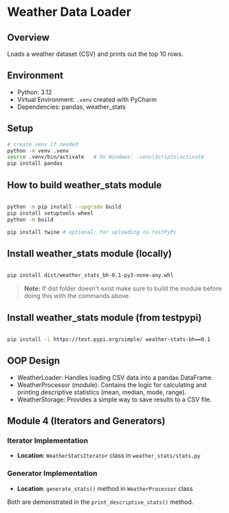 # Weather Data Loader

## Overview
Loads a weather dataset (CSV) and prints out the top 10 rows.

## Environment
* Python: 3.12  
* Virtual Environment: `.venv` created with PyCharm  
* Dependencies: pandas, weather_stats  

## Setup
```bash
# create venv if needed
python -m venv .venv
source .venv/bin/activate   # On Windows: .venv\Scripts\activate
pip install pandas

```

## How to build weather_stats module
```bash

python -m pip install --upgrade build
pip install setuptools wheel
python -m build

pip install twine # optional: for uploading to testPyPi
```


## Install weather_stats module (locally)
```bash

pip install dist/weather_stats_bh-0.1-py3-none-any.whl
```
> **Note:** If dist folder doesn't exist make sure to build the module before doing this with the commands above.

## Install weather_stats module (from testpypi)
```bash

pip install -i https://test.pypi.org/simple/ weather-stats-bh==0.1
```

## OOP Design

* WeatherLoader: Handles loading CSV data into a pandas DataFrame.
* WeatherProcessor (module): Contains the logic for calculating and printing descriptive statistics (mean, median, mode, range).
* WeatherStorage: Provides a simple way to save results to a CSV file.


## Module 4 (Iterators and Generators)

### Iterator Implementation
- **Location**: `WeatherStatsIterator` class in `weather_stats/stats.py`

### Generator Implementation
- **Location**: `generate_stats()` method in `WeatherProcessor` class

Both are demonstrated in the `print_descriptive_stats()` method.